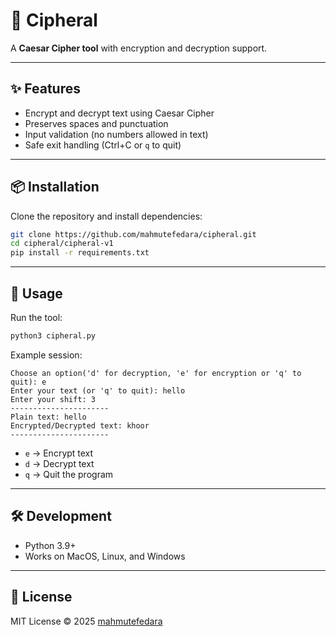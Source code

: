 # 🔐 Cipheral
A **Caesar Cipher tool** with encryption and decryption support.

---

## ✨ Features
- Encrypt and decrypt text using Caesar Cipher
- Preserves spaces and punctuation
- Input validation (no numbers allowed in text)
- Safe exit handling (Ctrl+C or `q` to quit)

---

## 📦 Installation
Clone the repository and install dependencies:

```bash
git clone https://github.com/mahmutefedara/cipheral.git
cd cipheral/cipheral-v1
pip install -r requirements.txt
```

---

## 🚀 Usage

Run the tool:

```bash
python3 cipheral.py
```

Example session:

```
Choose an option('d' for decryption, 'e' for encryption or 'q' to quit): e
Enter your text (or 'q' to quit): hello
Enter your shift: 3
----------------------
Plain text: hello
Encrypted/Decrypted text: khoor
----------------------
```

- `e` → Encrypt text  
- `d` → Decrypt text  
- `q` → Quit the program  

---

## 🛠 Development
- Python 3.9+
- Works on MacOS, Linux, and Windows

---

## 📄 License
MIT License © 2025 [mahmutefedara](https://github.com/mahmutefedara)
